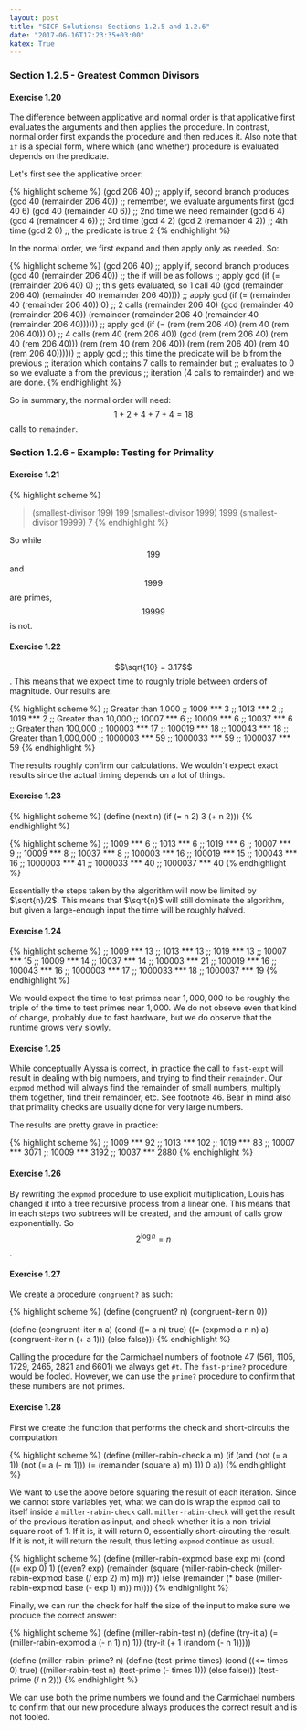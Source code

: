 ```yaml
---
layout: post
title: "SICP Solutions: Sections 1.2.5 and 1.2.6"
date: "2017-06-16T17:23:35+03:00"
katex: True
---
```


### Section 1.2.5 - Greatest Common Divisors

#### Exercise 1.20

The difference between applicative and normal order is that applicative first
evaluates the arguments and then applies the procedure. In contrast, normal
order first expands the procedure and then reduces it. Also note that `if` is a
special form, where which (and whether) procedure is evaluated depends on the
predicate.

Let's first see the applicative order:

{% highlight scheme %}
(gcd 206 40) ;; apply if, second branch produces
(gcd 40 (remainder 206 40)) ;; remember, we evaluate arguments first
(gcd 40 6)
(gcd 40 (remainder 40 6)) ;; 2nd time we need remainder
(gcd 6 4)
(gcd 4 (remainder 4 6)) ;; 3rd time
(gcd 4 2)
(gcd 2 (remainder 4 2)) ;; 4th time
(gcd 2 0) ;; the predicate is true
2
{% endhighlight %}

In the normal order, we first expand and then apply only as needed. So:

{% highlight scheme %}
(gcd 206 40) ;; apply if, second branch produces
(gcd 40 (remainder 206 40)) ;; the if will be as follows
;; apply gcd
(if (= (remainder 206 40) 0) ;; this gets evaluated, so 1 call
    40
    (gcd (remainder 206 40)
         (remainder 40 (remainder 206 40))))
;; apply gcd
(if (= (remainder 40 (remainder 206 40)) 0) ;; 2 calls
    (remainder 206 40)
    (gcd (remainder 40 (remainder 206 40))
         (remainder
           (remainder 206 40
             (remainder 40 (remainder 206 40))))))
;; apply gcd
(if (= (rem (rem 206 40) (rem 40 (rem 206 40))) 0) ;; 4 calls
    (rem 40 (rem 206 40))
    (gcd (rem (rem 206 40) (rem 40 (rem 206 40)))
         (rem
           (rem 40 (rem 206 40))
           (rem (rem 206 40) (rem 40 (rem 206 40))))))
;; apply gcd
;; this time the predicate will be b from the previous
;; iteration which contains 7 calls to remainder but
;; evaluates to 0 so we evaluate a from the previous
;; iteration (4 calls to remainder) and we are done.
{% endhighlight %}

So in summary, the normal order will need:
$$1 + 2 + 4 + 7 + 4 = 18$$ calls to `remainder`.

### Section 1.2.6 - Example: Testing for Primality

#### Exercise 1.21

{% highlight scheme %}
> (smallest-divisor 199)
199
> (smallest-divisor 1999)
1999
> (smallest-divisor 19999)
7
{% endhighlight %}

So while $$199$$ and $$1999$$ are primes, $$19999$$ is not.

#### Exercise 1.22

$$\sqrt{10} = 3.17$$. This means that we expect time to roughly triple between
orders of magnitude. Our results are:

{% highlight scheme %}
;; Greater than 1,000
;; 1009 *** 3
;; 1013 *** 2
;; 1019 *** 2
;; Greater than 10,000
;; 10007 *** 6
;; 10009 *** 6
;; 10037 *** 6
;; Greater than 100,000
;; 100003 *** 17
;; 100019 *** 18
;; 100043 *** 18
;; Greater than 1,000,000
;; 1000003 *** 59
;; 1000033 *** 59
;; 1000037 *** 59
{% endhighlight %}

The results roughly confirm our calculations. We wouldn't expect exact results
since the actual timing depends on a lot of things.

#### Exercise 1.23

{% highlight scheme %}
(define (next n)
  (if (= n 2)
      3
      (+ n 2)))
{% endhighlight %}

{% highlight scheme %}
;; 1009 *** 6
;; 1013 *** 6
;; 1019 *** 6
;; 10007 *** 9
;; 10009 *** 8
;; 10037 *** 8
;; 100003 *** 16
;; 100019 *** 15
;; 100043 *** 16
;; 1000003 *** 41
;; 1000033 *** 40
;; 1000037 *** 40
{% endhighlight %}

Essentially the steps taken by the algorithm will now be limited by
$\sqrt{n}/2$. This means that $\sqrt{n}$ will still dominate the algorithm, but
given a large-enough input the time will be roughly halved.

#### Exercise 1.24

{% highlight scheme %}
;; 1009 *** 13
;; 1013 *** 13
;; 1019 *** 13
;; 10007 *** 15
;; 10009 *** 14
;; 10037 *** 14
;; 100003 *** 21
;; 100019 *** 16
;; 100043 *** 16
;; 1000003 *** 17
;; 1000033 *** 18
;; 1000037 *** 19
{% endhighlight %}

We would expect the time to test primes near $1,000,000$ to be roughly the
triple of the time to test primes near $1,000$. We do not obseve even that kind
of change, probably due to fast hardware, but we do observe that the runtime
grows very slowly.

#### Exercise 1.25

While conceptually Alyssa is correct, in practice the call to `fast-expt` will
result in dealing with big numbers, and trying to find their `remainder`. Our
`expmod` method will always find the remainder of small numbers, multiply them
together, find their remainder, etc. See footnote 46. Bear in mind also that
primality checks are usually done for very large numbers.

The results are pretty grave in practice:

{% highlight scheme %}
;; 1009 *** 92
;; 1013 *** 102
;; 1019 *** 83
;; 10007 *** 3071
;; 10009 *** 3192
;; 10037 *** 2880
{% endhighlight %}

#### Exercise 1.26

By rewriting the `expmod` procedure to use explicit multiplication, Louis has
changed it into a tree recursive process from a linear one. This means that in
each steps two subtrees will be created, and the amount of calls grow
exponentially. So $$2^{\log n} = n$$.

#### Exercise 1.27

We create a procedure `congruent?` as such:

{% highlight scheme %}
(define (congruent? n)
  (congruent-iter n 0))

(define (congruent-iter n a)
  (cond ((= a n) true)
        ((= (expmod a n n) a) (congruent-iter n (+ a 1)))
        (else false)))
{% endhighlight %}

Calling the procedure for the Carmichael numbers of footnote 47 (561, 1105,
1729, 2465, 2821 and 6601) we always get `#t`. The `fast-prime?` procedure would
be fooled. However, we can use the `prime?` procedure to confirm that these
numbers are not primes.

#### Exercise 1.28

First we create the function that performs the check and short-circuits the
computation:

{% highlight scheme %}
(define (miller-rabin-check a m)
  (if (and (not (= a 1))
           (not (= a (- m 1)))
           (= (remainder (square a) m) 1))
      0
      a))
{% endhighlight %}

We want to use the above before squaring the result of each iteration. Since we
cannot store variables yet, what we can do is wrap the `expmod` call to itself
inside a `miller-rabin-check` call. `miller-rabin-check` will get the result of
the previous iteration as input, and check whether it is a non-trivial square
root of 1. If it is, it will return 0, essentially short-circuting the result.
If it is not, it will return the result, thus letting `expmod` continue as
usual.

{% highlight scheme %}
(define (miller-rabin-expmod base exp m)
  (cond ((= exp 0) 1)
        ((even? exp)
         (remainder
          (square
           (miller-rabin-check
            (miller-rabin-expmod base (/ exp 2) m) m)) m))
        (else
         (remainder (* base
          (miller-rabin-expmod base (- exp 1) m))
          m))))
{% endhighlight %}

Finally, we can run the check for half the size of the input to make sure we
produce the correct answer:

{% highlight scheme %}
(define (miller-rabin-test n)
  (define (try-it a)
    (= (miller-rabin-expmod a (- n 1) n) 1))
  (try-it (+ 1 (random (- n 1)))))

(define (miller-rabin-prime? n)
  (define (test-prime times)
    (cond ((<= times 0) true)
          ((miller-rabin-test n) (test-prime (- times 1)))
          (else false)))
  (test-prime (/ n 2)))
{% endhighlight %}

We can use both the prime numbers we found and the Carmichael numbers to confirm
that our new procedure always produces the correct result and is not fooled.



